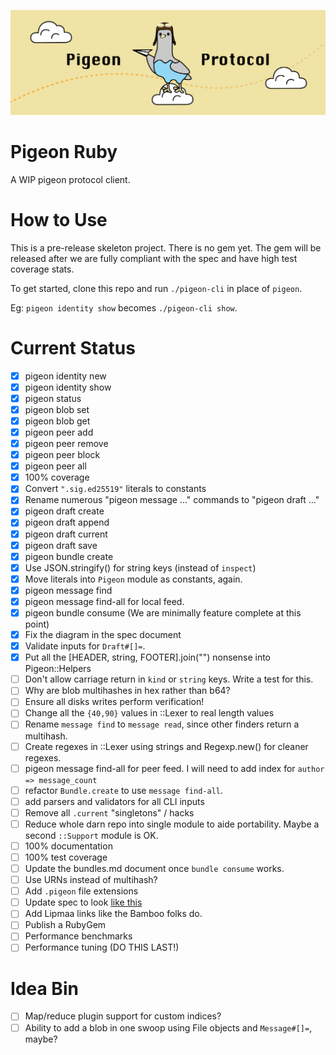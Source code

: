 ![](logo.png)

# Pigeon Ruby

A WIP pigeon protocol client.

# How to Use

This is a pre-release skeleton project. There is no gem yet. The gem will be released after we are fully compliant with the spec and have high test coverage stats.

To get started, clone this repo and run `./pigeon-cli` in place of `pigeon`.

Eg: `pigeon identity show` becomes `./pigeon-cli show`.

# Current Status

 - [X] pigeon identity new
 - [X] pigeon identity show
 - [X] pigeon status
 - [X] pigeon blob set
 - [X] pigeon blob get
 - [X] pigeon peer add
 - [X] pigeon peer remove
 - [X] pigeon peer block
 - [X] pigeon peer all
 - [X] 100% coverage
 - [X] Convert `".sig.ed25519"` literals to constants
 - [X] Rename numerous "pigeon message ..." commands to "pigeon draft ..."
 - [X] pigeon draft create
 - [X] pigeon draft append
 - [X] pigeon draft current
 - [X] pigeon draft save
 - [X] pigeon bundle create
 - [X] Use JSON.stringify() for string keys (instead of `inspect`)
 - [X] Move literals into `Pigeon` module as constants, again.
 - [X] pigeon message find
 - [X] pigeon message find-all for local feed.
 - [X] pigeon bundle consume (We are minimally feature complete at this point)
 - [X] Fix the diagram in the spec document
 - [X] Validate inputs for `Draft#[]=`.
 - [X] Put all the [HEADER, string, FOOTER].join("") nonsense into Pigeon::Helpers
 - [ ] Don't allow carriage return in `kind` or `string` keys. Write a test for this.
 - [ ] Why are blob multihashes in hex rather than b64?
 - [ ] Ensure all disks writes perform verification!
 - [ ] Change all the `{40,90}` values in ::Lexer to real length values
 - [ ] Rename `message find` to `message read`, since other finders return a multihash.
 - [ ] Create regexes in ::Lexer using strings and Regexp.new() for cleaner regexes.
 - [ ] pigeon message find-all for peer feed. I will need to add index for `author => message_count`
 - [ ] refactor `Bundle.create` to use `message find-all`.
 - [ ] add parsers and validators for all CLI inputs
 - [ ] Remove all `.current` "singletons" / hacks
 - [ ] Reduce whole darn repo into single module to aide portability. Maybe a second `::Support` module is OK.
 - [ ] 100% documentation
 - [ ] 100% test coverage
 - [ ] Update the bundles.md document once `bundle consume` works.
 - [ ] Use URNs instead of multihash?
 - [ ] Add `.pigeon` file extensions
 - [ ] Update spec to look [like this](https://gist.github.com/RickCarlino/3ff4178db4a75fd135832c403cd313d4)
 - [ ] Add Lipmaa links like the Bamboo folks do.
 - [ ] Publish a RubyGem
 - [ ] Performance benchmarks
 - [ ] Performance tuning (DO THIS LAST!)

# Idea Bin
 - [ ] Map/reduce plugin support for custom indices?
 - [ ] Ability to add a blob in one swoop using File objects and `Message#[]=`, maybe?
